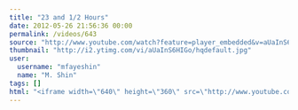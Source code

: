 ```yaml
---
title: "23 and 1/2 Hours"
date: 2012-05-26 21:56:36 00:00
permalink: /videos/643
source: "http://www.youtube.com/watch?feature=player_embedded&v=aUaInS6HIGo"
thumbnail: "http://i2.ytimg.com/vi/aUaInS6HIGo/hqdefault.jpg"
user:
  username: "mfayeshin"
  name: "M. Shin"
tags: []
html: "<iframe width=\"640\" height=\"360\" src=\"http://www.youtube.com/embed/aUaInS6HIGo?wmode=transparent&fs=1&feature=oembed\" frameborder=\"0\" allowfullscreen></iframe>"
---
```


